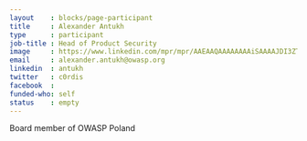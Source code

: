 ```yaml
---
layout    : blocks/page-participant
title     : Alexander Antukh
type      : participant
job-title : Head of Product Security
image     : https://www.linkedin.com/mpr/mpr/AAEAAQAAAAAAAAiSAAAAJDI3ZTY5MmYzLTI1ZDktNDViNy05YTc2LTJkM2YyNTU4YTg2NQ.jpg
email     : alexander.antukh@owasp.org
linkedin  : antukh
twitter   : c0rdis
facebook  :
funded-who: self
status    : empty
---
```

Board member of OWASP Poland
